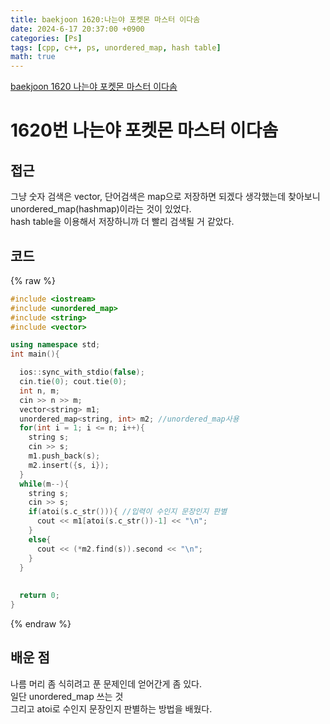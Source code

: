 ```yaml
---
title: baekjoon 1620:나는야 포켓몬 마스터 이다솜
date: 2024-6-17 20:37:00 +0900
categories: [Ps]
tags: [cpp, c++, ps, unordered_map, hash table]
math: true
---
```


[baekjoon 1620 나는야 포켓몬 마스터 이다솜](https://www.acmicpc.net/problem/1620)

# 1620번 나는야 포켓몬 마스터 이다솜


## 접근
그냥 숫자 검색은 vector, 단어검색은 map으로 저장하면 되겠다 생각했는데 찾아보니  
unordered_map(hashmap)이라는 것이 있었다.  
hash table을 이용해서 저장하니까 더 빨리 검색될 거 같았다.

## 코드
{% raw %}
```cpp
#include <iostream>
#include <unordered_map>
#include <string>
#include <vector>

using namespace std;
int main(){

  ios::sync_with_stdio(false);
  cin.tie(0); cout.tie(0);
  int n, m;
  cin >> n >> m;
  vector<string> m1;
  unordered_map<string, int> m2; //unordered_map사용
  for(int i = 1; i <= n; i++){
    string s;
    cin >> s;
    m1.push_back(s);
    m2.insert({s, i});
  }
  while(m--){
    string s;
    cin >> s;
    if(atoi(s.c_str())){ //입력이 수인지 문장인지 판별
      cout << m1[atoi(s.c_str())-1] << "\n";
    }
    else{
      cout << (*m2.find(s)).second << "\n";
    }
  }
  
  
  return 0;
}
```
{% endraw %}
 

## 배운 점
나름 머리 좀 식히려고 푼 문제인데 얻어간게 좀 있다.  
일단 unordered_map 쓰는 것  
그리고 atoi로 수인지 문장인지 판별하는 방법을 배웠다.


